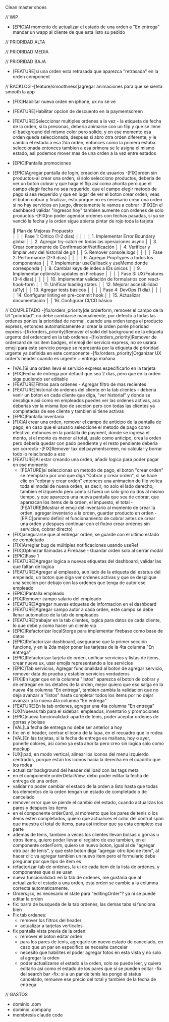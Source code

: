 Clean master shoes

// WIP
- [EPIC]Al momento de actualizar el estado de una orden a "En entrega" mandar un wapp al cliente de que esta listo su pedido

// PRIORIDAD ALTA

// PRIORIDAD MEDIA

// PRIORIDAD BAJA
- [FEATURE]si una orden esta retrasada que aparezca "retrasada" en la orden component

// BACKLOG
-[feature/smoothness]agregar animaciones para que se sienta smooth la app
- [FIX]Habilitar nueva orden en iphone, ux no se ve
- [FEATURE]Habilitar opcion de descuento en la paymentscreen
- [FEATURE]Seleccionar multiples ordenes a la vez - la etiqueta de fecha de la orden, si la presionas, deberia animarse con un flip y que se llene el background del mismo color pero solido, y en ese momento esa orden queda seleccionada, despues si abro otra orden diferente, y le cambio el estado a esa 2da orden, entonces como la primera estaba seleccionada entonces tambien a esa primera se le asigna el mismo estado, asi podemos mover mas de una orden a la vez entre estados
- [EPIC]Pantalla promociones
- [EPIC]Agregar pantalla de login, creacion de usuarios
-[FIX]orden sin productos-al crear una orden, si solo selecciono productos, deberia de ver un boton cobrar y que haga el flip asi como ahorita pero que el campo elegir fecha no sea requerido, que el campo elegir metodo de pago si sea requerido y que en lugar de ver el boton crear orden, veas el boton cobrar y finalizar, esto porque no es necesario crear una orden si no hay servicios en juego, directamente le vamos a cobrar
    -[FIX]En el dashbaord validar "ingresos hoy" tambien aumente con ordenes de solo productos
-[FIX]no poder agendar ordenes con fechas pasadas, si ya se venció la fecha y la orden sigue abierta pintar de rojo toda la tarjeta

     📝 Plan de Mejoras Propuesto                                                                                      
     │                                                                                                                   │
     │ Fase 1: Crítico (1-2 días)                                                                                        │
     │                                                                                                                   │
     │ 1. Implementar Error Boundary global                                                                              │
     │ 2. Agregar try-catch en todas las operaciones async                                                               │
     │ 3. Crear componente de Confirmación/Notificación                                                                  │
     │ 4. Verificar y limpiar .env del historial de git                                                                  │
     │ 5. Remover console.logs                                                                                           │
     │                                                                                                                   │
     │ Fase 2: Performance (2-3 días)                                                                                    │
     │                                                                                                                   │
     │ 6. Agregar PropTypes a todos los componentes                                                                      │
     │ 7. Implementar useCallback y useMemo donde corresponda                                                            │
     │ 8. Cambiar keys de index a IDs únicos                                                                             │
     │ 9. Implementar optimistic updates en Firebase                                                                     │
     │                                                                                                                   │
     │ Fase 3: UX/Features (3-4 días)                                                                                    │
     │                                                                                                                   │
     │ 10. Implementar validación de formularios con react-hook-form                                                     │
     │ 11. Unificar loading states                                                                                       │
     │ 12. Mejorar accesibilidad (a11y)                                                                                  │
     │ 13. Agregar tests básicos                                                                                         │
     │                                                                                                                   │
     │ Fase 4: DevOps (1 día)                                                                                            │
     │                                                                                                                   │
     │ 14. Configurar linting en pre-commit hook                                                                         │
     │ 15. Actualizar documentación                                                                                      │
     │ 16. Configurar CI/CD básico      

// COMPLETADO
-[fix/orders_priority]de orderform, remover el campo de la UI "prioridad", no debe cambiarse manualmente, por defecto a todas las ordenes ponles la prioridad de normal, cuando una orden tenga el producto express, entonces automaticamente al crear la orden ponle prioridad express
    -[fix/orders_priority]Remover el solid del background de la etiqueta urgente del ordercard en la tab ordenes
    -[fix/orders_priority]Remover de ordercard de los item badges, el emoji del servicio express, no se usrara emoji para este servicio porque se representa por la etiqueta de prioridad urgente ya definida en este componente
    -[fix/orders_priority]Organizar UX order's header cuando es urgente + entrega mañana
- [VAL]Si una orden lleva el servicio express especificarlo en la tarjeta
- [FIX]Fecha de entrega por default que sea 2 dias, pero que en la orden siga pudiendo ser editable
- [FEATURE]Filtros para ordenes - Agregar filtro de mas recientes
- [FEATURE]historial de ordenes del cliente en la tab clientes - deberia venir un boton en cada cliente que diga, "ver historial" y donde se despligue asi como en empleados puedes ver las ordenes activas, aca deberias ver la misma tipo de seccion pero con todas las clientes ya completadas de ese cliente y tambien si tiene activas
- [EPIC]Pantalla inventario
- [FIX]Al crear una orden, remover el campo de anticipo de la pantalla de pago, en caso que el usuario seleccione el metodo de pago como efectivo, entonces en la pantalla de payment, donde se ingresa el monto, si el monto es menor al total, usalo como anticipo, crea la orden pero deberia quedar con pado pendiente y el resto pendiente deberia ser correcto
-[FIX]Remover tax del paymentscreen, no calcular y borrar todo lo relacionado a eso
- [FEATURE]Al estar creando una orden, añadir logica para poder pagar en ese momento
    - [FEATURE]si seleccionas un metodo de pago, el boton "crear orden" se reemplaza por uno que diga "Cobrar y crear orden", si se hace clic en "cobrar y crear orden" entonces una animacion de flip voltea toda el modal de nueva orden, es decir, no solo el lado derecho, tambien el izquierdo pero como si fuera un solo giro no dos al mismo tiempo, y que aparezca una nueva pantalla que sea de cobrar, que aparezcan los items de la orden, el impuesto, el total
-[FEATURE]Mostrar el emoji del inventario al momento de crear la orden, agregar inventario a la orden, guardar producto en orden
-[EPIC]primero definir el funcionamiento de cobrar antes de crear una orden y despues continuar con el fix(no crear ordenes sin servicios, cobrar directo)
- [FIX]asegurarse que al entregar orden, se guarde con el ultimo estado de completado
- [FIX]Arreglar bug de múltiples notificaciones usando useRef
- [FIX]Optimizar llamadas a Firebase - Guardar orden solo al cerrar modal
- [EPIC]Fase 1
- [FEATURE]Agregar logica a nuevas etiquetas del dashboard, validar las que faltan de logica
- [FEATURE]Agregar al empleado, aun lado de la etiqueta del estatus del empelado, un boton que diga ver ordenes activas y que se desplique una sección por debajo con las ordenes que tenga de autor ese empleado
- [EPIC]Pantalla empleado
- [FIX]Remover campo salario del empleado
- [FEATURE]Agregar nuevas etiquetas de informacion en el dashboard
- [FEATURE]Agregar campo autor a cada orden, este campo se debe llenar automatico de la tab de empleados
- [FEATURE]trabajar en la tab clientes, logica para datos de cada cliente, lo que debe y como hacer un cliente vip
- [EPIC]Refactorizar localStorge para implementar firebase como base de datos
- [EPIC]Refactorizar dashboard, asegurarse que la primer sección funcione, y en la 2da mejor poner las tarjetas de la 4ta columna "En entrega"
- [EPIC]Refactorizar tarjeta de orden, unificar servicios y listas de items, crear nueva ux, usar emojis representando a los servicios
- [EPIC]Tab servicios, Agregar funcionalidad al boton de agregar servicio, remover data de prueba y establer servicios verdaderos
- [FIX]En lugar que en la columna "listos" aparezca el boton de cobrar y de entregar en los detalles de la orden, mejor quiero que eso salga en la nueva 4ta columna "En entrega", tambien cambia la validacion que no deja avanzar a "listos" hasta completar todos los items por no dejar avanzar a la nueva 4ta columna "En entrega"
- [FEATURE]En la tab ordenes, agregar una 4ta columna "En entrega"
- [UX]Nuevas tab para el sidebar: empleados, inventario y promociones
- [EPIC]nueva funcionalidad: aparte de tenis, poder aceptar ordenes de gorras y bolsas
- [VAL]La fecha de entrega no debe ser anterior a hoy
- fix: en el header, centrar el icono de la lupa, en el recuadro que lo rodea
- [VAL]En las tarjetas, si la fecha de entrega es mañana, hoy o ayer, ponerle colores, asi como ya esta ahorita pero creo sin logica solo como mockup
- [UX]ipad, en modo vertical, alinear los iconos del menu izquierdo centrados, porque estan los iconos hacia la derecha en el cuadrito que los rodea
- actualizar background del header del ipad con las tags meta
- en el componente orderDetailView, debo poder editar la fecha de entrega de una orden
- validar no poder cambiar el estado de la orden a listo hasta que todas los elementos de la orden tengan un estado de completado o de cancelado
- remover error que se pierde el cambio del estado, cuando actualizas los pares y despues los items
- en el componente orderCard, al momento que los pares de tenis o los items esten completados, quiero que actualices el color del control span que muestra el total de items, para asi indicar que ya esta completo esa parte
- ademas de tenis, tambien a veces los clientes llevan bolsas o gorras u otros items, quiero poder llevar el registro de eso tambien, en el componente orderForm, quiero un nuevo boton, igual al de "agregar otro par de tenis", y que este boton diga "agregar otro tipo de item", al hacer clic va agregar tambien un nuevo item pero el formulario debe pregunar por que tipo de item es
- refactorizar tab de ordenes, la ui de cada item de la lista de ordenes, y componentes que si se usan
- nueva funcionalidad: en la tab de ordenes, me gustaria que al actualizarle el estado a una orden, esta orden se cambie a la columna correcta automaticamente.
- Orders.jsx, es necesario el state para "editingOrder"? ya ni se puede editar la orden
- fix: barra de busqueda de la tab ordenes, las demas tabs si funciona bien
- Fix tab ordenes:
    - remover los filtros del header
    - actualizar a tarjetas verticales
- fix pantalla vista previa de la orden:
    - remover el boton editar orden
    - para los pares de tenis, agregarle un nuevo estado de cancelado, en caso que un par en especifico se necesite cancelar
    - necesito que habilites el poder agregar fotos en esta vista y no solo al agregar la orden
    - poder actualizarse el estado a la orden, solo se puede leer, y quiero editarlo asi como el estado de los pares que si se pueden editar
-fix del search bar
-fix: si a un par de tenis les pongo el status cancelado, remueve ese precio del total y tambien de la fecha de entrega

// GASTOS
- dominio .com
- dominio .company
- membresia claude code